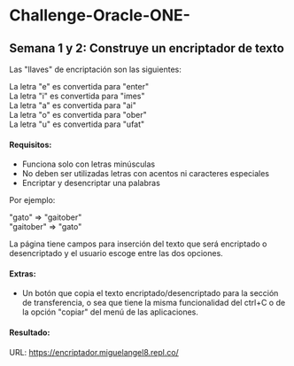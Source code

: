 # Challenge-Oracle-ONE-
## Semana 1 y 2: Construye un encriptador de texto

Las "llaves" de encriptación son las siguientes:


La letra "e" es convertida para "enter"\
La letra "i" es convertida para "imes"\
La letra "a" es convertida para "ai"\
La letra "o" es convertida para "ober"\
La letra "u" es convertida para "ufat"


#### Requisitos:
- Funciona solo con letras minúsculas
- No deben ser utilizadas letras con acentos ni caracteres especiales
- Encriptar y desencriptar una palabras

Por ejemplo:

"gato" => "gaitober"\
"gaitober" => "gato"

La página tiene campos para inserción del texto que será encriptado o desencriptado y el usuario escoge entre las dos opciones.

#### Extras:
- Un botón que copia el texto encriptado/desencriptado para la sección de transferencia, o sea que tiene la misma funcionalidad del ctrl+C o de la opción "copiar" del menú de las aplicaciones.

#### Resultado: 

URL: https://encriptador.miguelangel8.repl.co/
